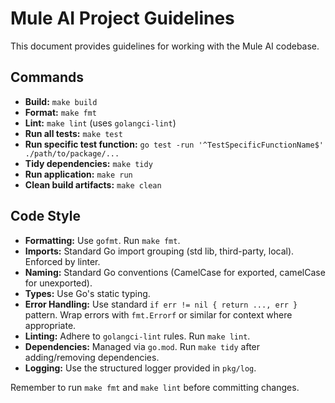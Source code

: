 # Mule AI Project Guidelines

This document provides guidelines for working with the Mule AI codebase.

## Commands

*   **Build:** `make build`
*   **Format:** `make fmt`
*   **Lint:** `make lint` (uses `golangci-lint`)
*   **Run all tests:** `make test`
*   **Run specific test function:** `go test -run '^TestSpecificFunctionName$' ./path/to/package/...`
*   **Tidy dependencies:** `make tidy`
*   **Run application:** `make run`
*   **Clean build artifacts:** `make clean`

## Code Style

*   **Formatting:** Use `gofmt`. Run `make fmt`.
*   **Imports:** Standard Go import grouping (std lib, third-party, local). Enforced by linter.
*   **Naming:** Standard Go conventions (CamelCase for exported, camelCase for unexported).
*   **Types:** Use Go's static typing.
*   **Error Handling:** Use standard `if err != nil { return ..., err }` pattern. Wrap errors with `fmt.Errorf` or similar for context where appropriate.
*   **Linting:** Adhere to `golangci-lint` rules. Run `make lint`.
*   **Dependencies:** Managed via `go.mod`. Run `make tidy` after adding/removing dependencies.
*   **Logging:** Use the structured logger provided in `pkg/log`.

Remember to run `make fmt` and `make lint` before committing changes.

